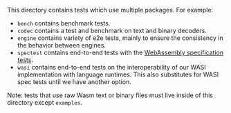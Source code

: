This directory contains tests which use multiple packages. For example:

- `bench` contains benchmark tests.
- `codec` contains a test and benchmark on text and binary decoders.
- `engine` contains variety of e2e tests, mainly to ensure the consistency in the behavior between engines.
- `spectest` contains end-to-end tests with the [WebAssembly specification tests](https://github.com/WebAssembly/spec/tree/wg-1.0/test/core).
- `wasi` contains end-to-end tests on the interoperability of our WASI implementation with language runtimes. This also substitutes for WASI spec tests until we have another option.

Note: tests that use raw Wasm text or binary files must live inside of this directory except `examples`.
